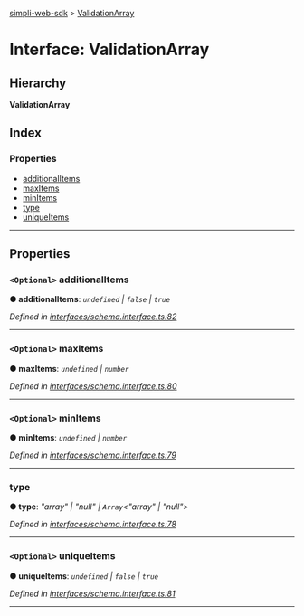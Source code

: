 [simpli-web-sdk](../README.md) > [ValidationArray](../interfaces/validationarray.md)

# Interface: ValidationArray

## Hierarchy

**ValidationArray**

## Index

### Properties

* [additionalItems](validationarray.md#additionalitems)
* [maxItems](validationarray.md#maxitems)
* [minItems](validationarray.md#minitems)
* [type](validationarray.md#type)
* [uniqueItems](validationarray.md#uniqueitems)

---

## Properties

<a id="additionalitems"></a>

### `<Optional>` additionalItems

**● additionalItems**: *`undefined` \| `false` \| `true`*

*Defined in [interfaces/schema.interface.ts:82](https://github.com/simplitech/simpli-web-sdk/blob/2a29ffa/src/interfaces/schema.interface.ts#L82)*

___
<a id="maxitems"></a>

### `<Optional>` maxItems

**● maxItems**: *`undefined` \| `number`*

*Defined in [interfaces/schema.interface.ts:80](https://github.com/simplitech/simpli-web-sdk/blob/2a29ffa/src/interfaces/schema.interface.ts#L80)*

___
<a id="minitems"></a>

### `<Optional>` minItems

**● minItems**: *`undefined` \| `number`*

*Defined in [interfaces/schema.interface.ts:79](https://github.com/simplitech/simpli-web-sdk/blob/2a29ffa/src/interfaces/schema.interface.ts#L79)*

___
<a id="type"></a>

###  type

**● type**: *"array" \| "null" \| `Array`<"array" \| "null">*

*Defined in [interfaces/schema.interface.ts:78](https://github.com/simplitech/simpli-web-sdk/blob/2a29ffa/src/interfaces/schema.interface.ts#L78)*

___
<a id="uniqueitems"></a>

### `<Optional>` uniqueItems

**● uniqueItems**: *`undefined` \| `false` \| `true`*

*Defined in [interfaces/schema.interface.ts:81](https://github.com/simplitech/simpli-web-sdk/blob/2a29ffa/src/interfaces/schema.interface.ts#L81)*

___

